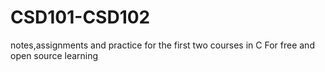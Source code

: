 # CSD101-CSD102
 notes,assignments and practice for the first two courses in C   For free and open source learning 
